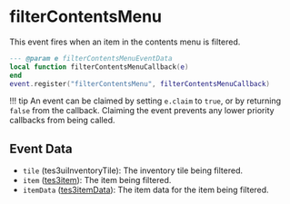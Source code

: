 # filterContentsMenu

This event fires when an item in the contents menu is filtered.

```lua
--- @param e filterContentsMenuEventData
local function filterContentsMenuCallback(e)
end
event.register("filterContentsMenu", filterContentsMenuCallback)
```

!!! tip
	An event can be claimed by setting `e.claim` to `true`, or by returning `false` from the callback. Claiming the event prevents any lower priority callbacks from being called.

## Event Data

* `tile` (tes3uiInventoryTile): The inventory tile being filtered.
* `item` ([tes3item](../../types/tes3item)): The item being filtered.
* `itemData` ([tes3itemData](../../types/tes3itemData)): The item data for the item being filtered.

